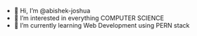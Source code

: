 - 👋 Hi, I’m @abishek-joshua
- 👀 I’m interested in everything COMPUTER SCIENCE
- 🌱 I’m currently learning Web Development using PERN stack

<!---
abishek-joshua/abishek-joshua is a ✨ special ✨ repository because its `README.md` (this file) appears on your GitHub profile.
You can click the Preview link to take a look at your changes.
--->
